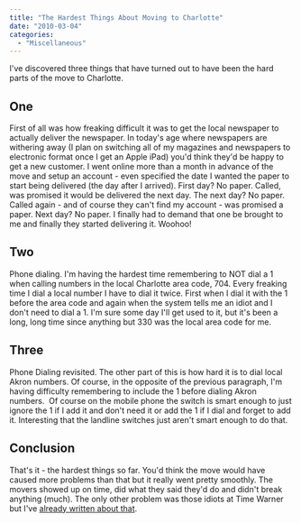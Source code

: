 ```yaml
---
title: "The Hardest Things About Moving to Charlotte"
date: "2010-03-04"
categories: 
  - "Miscellaneous"
---
```


I've discovered three things that have turned out to have been the hard parts of the move to Charlotte.

## One

First of all was how freaking difficult it was to get the local newspaper to actually deliver the newspaper. In today's age where newspapers are withering away (I plan on switching all of my magazines and newspapers to electronic format once I get an Apple iPad) you'd think they'd be happy to get a new customer. I went online more than a month in advance of the move and setup an account - even specified the date I wanted the paper to start being delivered (the day after I arrived). First day? No paper. Called, was promised it would be delivered the next day. The next day? No paper. Called again - and of course they can't find my account - was promised a paper. Next day? No paper. I finally had to demand that one be brought to me and finally they started delivering it. Woohoo!

## Two

Phone dialing. I'm having the hardest time remembering to NOT dial a 1 when calling numbers in the local Charlotte area code, 704. Every freaking time I dial a local number I have to dial it twice. First when I dial it with the 1 before the area code and again when the system tells me an idiot and I don't need to dial a 1. I'm sure some day I'll get used to it, but it's been a long, long time since anything but 330 was the local area code for me.

## Three

Phone Dialing revisited. The other part of this is how hard it is to dial local Akron numbers. Of course, in the opposite of the previous paragraph, I'm having difficulty remembering to include the 1 before dialing Akron numbers.  Of course on the mobile phone the switch is smart enough to just ignore the 1 if I add it and don't need it or add the 1 if I dial and forget to add it. Interesting that the landline switches just aren't smart enough to do that.

## Conclusion

That's it - the hardest things so far. You'd think the move would have caused more problems than that but it really went pretty smoothly. The movers showed up on time, did what they said they'd do and didn't break anything (much). The only other problem was those idiots at Time Warner but I've [already written about that](http://www.thewargos.com/2010/02/time-warner-cable-bunch-of-idiots/).
